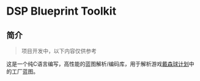 # DSP Blueprint Toolkit

## 简介

> 项目开发中，以下内容仅供参考

这是一个纯C语言编写，高性能的蓝图解析/编码库，用于解析游戏[戴森球计划](https://store.steampowered.com/app/1366540/_/)中的工厂蓝图。
